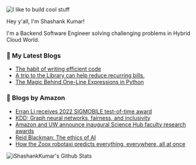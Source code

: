 ![I like to build cool stuff](https://res.cloudinary.com/dt8g3rhcy/image/upload/v1595929574/i_like_to_build_cool_shit._1_nzbwjh.png)

Hey y'all, I'm Shashank Kumar! 

I'm a Backend Software Engineer solving challenging problems in Hybrid Cloud World.

### 📕 My Latest Blogs
<!-- BLOG-POST-LIST:START -->
- [The habit of writing efficient code](https://medium.com/@ishashankkumar/the-habit-of-writing-efficient-code-153b05f04269?source=rss-d24dda280d5f------2)
- [A trip to the Library can help reduce recurring bills.](https://medium.com/swlh/a-trip-to-the-library-can-help-reduce-recurring-bills-23bca495cdf5?source=rss-d24dda280d5f------2)
- [The Magic Behind One-Line Expressions in Python](https://medium.com/swlh/the-magic-behind-one-line-expressions-in-python-816c10180c5c?source=rss-d24dda280d5f------2)
<!-- BLOG-POST-LIST:END -->

### 📕 Blogs by Amazon
<!-- AMAZON-BLOG-POST-LIST:START -->
- [Erran Li receives 2022 SIGMOBILE test-of-time award](https://www.amazon.science/latest-news/erran-li-receives-2022-sigmobile-test-of-time-award)
- [KDD: Graph neural networks, fairness, and inclusivity](https://www.amazon.science/blog/kdd-graph-neural-networks-fairness-and-inclusivity)
- [Amazon and UW announce inaugural Science Hub faculty research awards](https://www.amazon.science/academic-engagements/amazon-and-university-of-washington-announce-inaugural-science-hub-faculty-research-awards)
- [Reid Blackman: The ethics of AI](https://www.amazon.science/latest-news/reid-blackman-ethical-machines-the-ethics-of-ai)
- [How the Zoox robotaxi predicts everything, everywhere, all at once](https://www.amazon.science/latest-news/how-the-zoox-robotaxi-predicts-everything-everywhere-all-at-once)
<!-- AMAZON-BLOG-POST-LIST:END -->



<img align="center" alt="iShashankKumar's Github Stats" src="https://github-readme-stats.vercel.app/api?username=ishashankkumar&show_icons=true&hide_border=true" />
